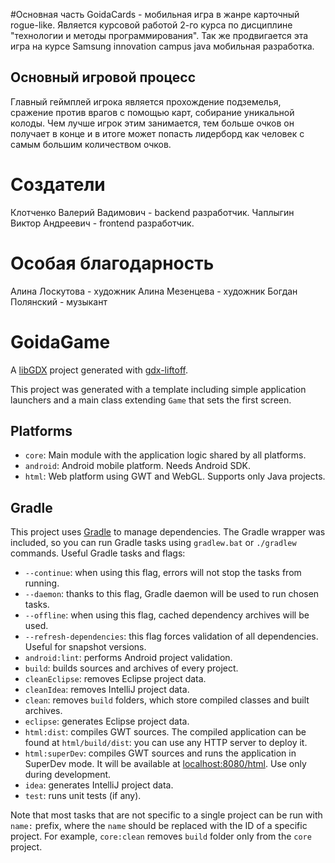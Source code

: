 #Основная часть
GoidaCards  - мобильная игра в жанре карточный rogue-like. Является курсовой работой 2-го курса по дисциплине "технологии и методы программирования". Так же продвигается эта игра на курсе Samsung innovation campus java мобильная разработка.
## Основный игровой процесс
Главный геймплей игрока является прохождение подземелья, сражение против врагов с помощью карт, собирание уникальной колоды. Чем лучше игрок этим занимается, тем больше очков он получает в конце и в итоге может попасть лидерборд как человек с самым большим количеством очков.

# Создатели
Клотченко Валерий Вадимович - backend разработчик.
Чаплыгин Виктор Андреевич - frontend разработчик.

# Особая благодарность
Алина Лоскутова - художник
Алина Мезенцева - художник
Богдан Полянский - музыкант

# GoidaGame

A [libGDX](https://libgdx.com/) project generated with [gdx-liftoff](https://github.com/libgdx/gdx-liftoff).

This project was generated with a template including simple application launchers and a main class extending `Game` that sets the first screen.

## Platforms

- `core`: Main module with the application logic shared by all platforms.
- `android`: Android mobile platform. Needs Android SDK.
- `html`: Web platform using GWT and WebGL. Supports only Java projects.

## Gradle

This project uses [Gradle](https://gradle.org/) to manage dependencies.
The Gradle wrapper was included, so you can run Gradle tasks using `gradlew.bat` or `./gradlew` commands.
Useful Gradle tasks and flags:

- `--continue`: when using this flag, errors will not stop the tasks from running.
- `--daemon`: thanks to this flag, Gradle daemon will be used to run chosen tasks.
- `--offline`: when using this flag, cached dependency archives will be used.
- `--refresh-dependencies`: this flag forces validation of all dependencies. Useful for snapshot versions.
- `android:lint`: performs Android project validation.
- `build`: builds sources and archives of every project.
- `cleanEclipse`: removes Eclipse project data.
- `cleanIdea`: removes IntelliJ project data.
- `clean`: removes `build` folders, which store compiled classes and built archives.
- `eclipse`: generates Eclipse project data.
- `html:dist`: compiles GWT sources. The compiled application can be found at `html/build/dist`: you can use any HTTP server to deploy it.
- `html:superDev`: compiles GWT sources and runs the application in SuperDev mode. It will be available at [localhost:8080/html](http://localhost:8080/html). Use only during development.
- `idea`: generates IntelliJ project data.
- `test`: runs unit tests (if any).

Note that most tasks that are not specific to a single project can be run with `name:` prefix, where the `name` should be replaced with the ID of a specific project.
For example, `core:clean` removes `build` folder only from the `core` project.
